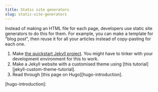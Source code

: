 ```yaml
---
title: Static site generators
slug: static-site-generators
---
```


Instead of making an HTML file for each page, developers use static site
generators to do this for them. For example, you can make a template for "blog
post", then reuse it for all your articles instead of copy-pasting for each one.

  1. Make [the quickstart Jekyll project][jekyll-quickstart]. You might have to
  tinker with your development environment for this to work.
  2. Make a Jekyll website with a customised theme using [this tutorial][jekyll-custom-theme-tutorial].
  3. Read through [this page on Hugo][hugo-introduction].

[jekyll-quickstart]:
[jekyll-custom-theme-tutorial]:
[hugo-introduction]:
